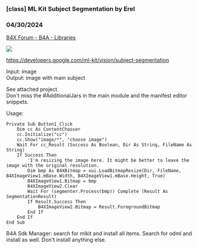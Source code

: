 ### [class] ML Kit Subject Segmentation by Erel
### 04/30/2024
[B4X Forum - B4A - Libraries](https://www.b4x.com/android/forum/threads/160814/)

![](https://www.b4x.com/android/forum/attachments/153169)  
  
<https://developers.google.com/ml-kit/vision/subject-segmentation>  
  
Input: image  
Output: image with main subject  
  
See attached project.  
Don't miss the #AdditionalJars in the main module and the manifest editor snippets.  
  
Usage:  

```B4X
Private Sub Button1_Click  
    Dim cc As ContentChooser  
    cc.Initialize("cc")  
    cc.Show("image/*", "choose image")  
    Wait For cc_Result (Success As Boolean, Dir As String, FileName As String)  
    If Success Then  
        'I'm resizing the image here. It might be better to leave the image with the original resolution.  
        Dim bmp As B4XBitmap = xui.LoadBitmapResize(Dir, FileName, B4XImageView1.mBase.Width, B4XImageView1.mBase.Height, True)  
        B4XImageView1.Bitmap = bmp  
        B4XImageView2.Clear  
        Wait For (segmenter.Process(bmp)) Complete (Result As SegmentationResult)  
        If Result.Success Then  
            B4XImageView2.Bitmap = Result.ForegroundBitmap  
        End If  
    End If  
End Sub
```

  
  
B4A Sdk Manager: search for mlkit and install all items. Search for odml and install as well. Don't install anything else.